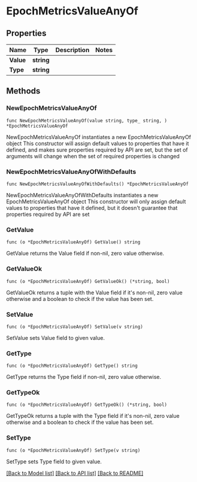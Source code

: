 # EpochMetricsValueAnyOf

## Properties

Name | Type | Description | Notes
------------ | ------------- | ------------- | -------------
**Value** | **string** |  | 
**Type** | **string** |  | 

## Methods

### NewEpochMetricsValueAnyOf

`func NewEpochMetricsValueAnyOf(value string, type_ string, ) *EpochMetricsValueAnyOf`

NewEpochMetricsValueAnyOf instantiates a new EpochMetricsValueAnyOf object
This constructor will assign default values to properties that have it defined,
and makes sure properties required by API are set, but the set of arguments
will change when the set of required properties is changed

### NewEpochMetricsValueAnyOfWithDefaults

`func NewEpochMetricsValueAnyOfWithDefaults() *EpochMetricsValueAnyOf`

NewEpochMetricsValueAnyOfWithDefaults instantiates a new EpochMetricsValueAnyOf object
This constructor will only assign default values to properties that have it defined,
but it doesn't guarantee that properties required by API are set

### GetValue

`func (o *EpochMetricsValueAnyOf) GetValue() string`

GetValue returns the Value field if non-nil, zero value otherwise.

### GetValueOk

`func (o *EpochMetricsValueAnyOf) GetValueOk() (*string, bool)`

GetValueOk returns a tuple with the Value field if it's non-nil, zero value otherwise
and a boolean to check if the value has been set.

### SetValue

`func (o *EpochMetricsValueAnyOf) SetValue(v string)`

SetValue sets Value field to given value.


### GetType

`func (o *EpochMetricsValueAnyOf) GetType() string`

GetType returns the Type field if non-nil, zero value otherwise.

### GetTypeOk

`func (o *EpochMetricsValueAnyOf) GetTypeOk() (*string, bool)`

GetTypeOk returns a tuple with the Type field if it's non-nil, zero value otherwise
and a boolean to check if the value has been set.

### SetType

`func (o *EpochMetricsValueAnyOf) SetType(v string)`

SetType sets Type field to given value.



[[Back to Model list]](../README.md#documentation-for-models) [[Back to API list]](../README.md#documentation-for-api-endpoints) [[Back to README]](../README.md)


